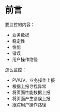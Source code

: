 # 前言

要监控的内容：

* 业务数据
* 稳定性
* 性能
* 错误
* 用户操作路径

怎么监控：

* PV/UV、业务操作上报
* 根据上报寻找异常
* 将页面性能数据上报
* 将页面产生错误上报
* 跟踪用户操作路径

